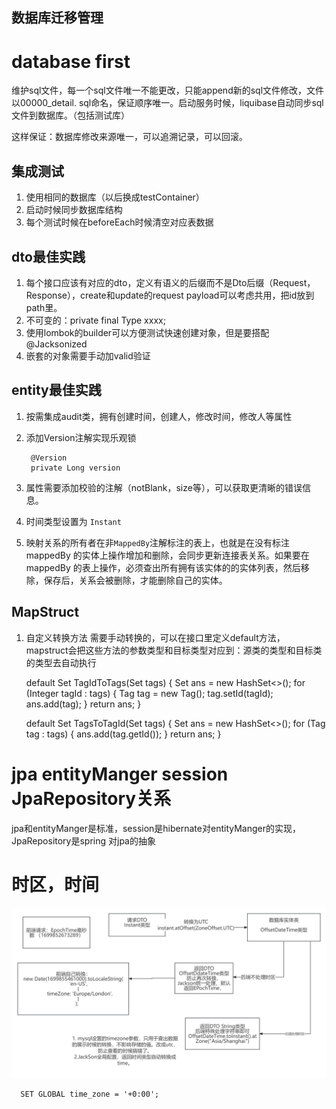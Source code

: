 ## 数据库迁移管理

# database first

维护sql文件，每一个sql文件唯一不能更改，只能append新的sql文件修改，文件以00000_detail.
sql命名，保证顺序唯一。启动服务时候，liquibase自动同步sql文件到数据库。（包括测试库）

这样保证：数据库修改来源唯一，可以追溯记录，可以回滚。

## 集成测试

1. 使用相同的数据库（以后换成testContainer）
2. 启动时候同步数据库结构
3. 每个测试时候在beforeEach时候清空对应表数据

## dto最佳实践

1. 每个接口应该有对应的dto，定义有语义的后缀而不是Dto后缀（Request，Response），create和update的request
   payload可以考虑共用，把id放到path里。
2. 不可变的：private final Type xxxx;
3. 使用lombok的builder可以方便测试快速创建对象，但是要搭配@Jacksonized
4. 嵌套的对象需要手动加valid验证

## entity最佳实践

1. 按需集成audit类，拥有创建时间，创建人，修改时间，修改人等属性
2. 添加Version注解实现乐观锁

        @Version 
        private Long version 
3. 属性需要添加校验的注解（notBlank，size等），可以获取更清晰的错误信息。
4. 时间类型设置为 `Instant`
5. 映射关系的所有者在非`MappedBy`注解标注的表上，也就是在没有标注mappedBy
   的实体上操作增加和删除，会同步更新连接表关系。如果要在mappedBy
   的表上操作，必须查出所有拥有该实体的的实体列表，然后移除，保存后，关系会被删除，才能删除自己的实体。

## MapStruct

1. 自定义转换方法
   需要手动转换的，可以在接口里定义default方法，mapstruct会把这些方法的参数类型和目标类型对应到：源类的类型和目标类的类型去自动执行

   default Set<Tag> TagIdToTags(Set<Integer> tags) {
   Set<Tag> ans = new HashSet<>();
   for (Integer tagId : tags) {
   Tag tag = new Tag();
   tag.setId(tagId);
   ans.add(tag);
   }
   return ans;
   }

   default Set<Integer> TagsToTagId(Set<Tag> tags) {
   Set<Integer> ans = new HashSet<>();
   for (Tag tag : tags) {
   ans.add(tag.getId());
   }
   return ans;
   }

# jpa entityManger session JpaRepository关系

jpa和entityManger是标准，session是hibernate对entityManger的实现，JpaRepository是spring
对jpa的抽象

# 时区，时间

![时间 时区](timezone.jpg)

      SET GLOBAL time_zone = '+0:00';
